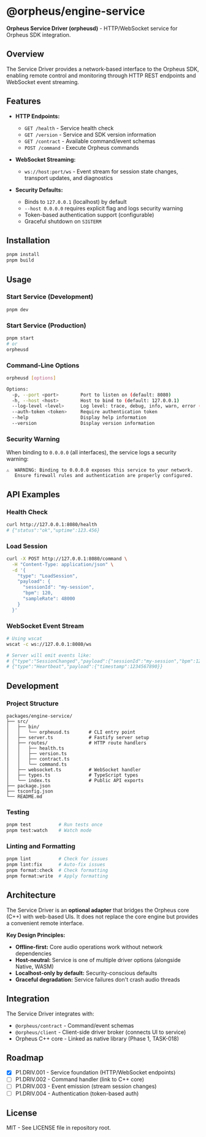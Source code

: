 # @orpheus/engine-service

**Orpheus Service Driver (orpheusd)** - HTTP/WebSocket service for Orpheus SDK integration.

## Overview

The Service Driver provides a network-based interface to the Orpheus SDK, enabling remote control and monitoring through HTTP REST endpoints and WebSocket event streaming.

## Features

- **HTTP Endpoints:**
  - `GET /health` - Service health check
  - `GET /version` - Service and SDK version information
  - `GET /contract` - Available command/event schemas
  - `POST /command` - Execute Orpheus commands

- **WebSocket Streaming:**
  - `ws://host:port/ws` - Event stream for session state changes, transport updates, and diagnostics

- **Security Defaults:**
  - Binds to `127.0.0.1` (localhost) by default
  - `--host 0.0.0.0` requires explicit flag and logs security warning
  - Token-based authentication support (configurable)
  - Graceful shutdown on `SIGTERM`

## Installation

```bash
pnpm install
pnpm build
```

## Usage

### Start Service (Development)

```bash
pnpm dev
```

### Start Service (Production)

```bash
pnpm start
# or
orpheusd
```

### Command-Line Options

```bash
orpheusd [options]

Options:
  -p, --port <port>        Port to listen on (default: 8080)
  -h, --host <host>        Host to bind to (default: 127.0.0.1)
  --log-level <level>      Log level: trace, debug, info, warn, error (default: info)
  --auth-token <token>     Require authentication token
  --help                   Display help information
  --version                Display version information
```

### Security Warning

When binding to `0.0.0.0` (all interfaces), the service logs a security warning:

```
⚠️  WARNING: Binding to 0.0.0.0 exposes this service to your network.
   Ensure firewall rules and authentication are properly configured.
```

## API Examples

### Health Check

```bash
curl http://127.0.0.1:8080/health
# {"status":"ok","uptime":123.456}
```

### Load Session

```bash
curl -X POST http://127.0.0.1:8080/command \
  -H "Content-Type: application/json" \
  -d '{
    "type": "LoadSession",
    "payload": {
      "sessionId": "my-session",
      "bpm": 120,
      "sampleRate": 48000
    }
  }'
```

### WebSocket Event Stream

```bash
# Using wscat
wscat -c ws://127.0.0.1:8080/ws

# Server will emit events like:
# {"type":"SessionChanged","payload":{"sessionId":"my-session","bpm":120}}
# {"type":"Heartbeat","payload":{"timestamp":1234567890}}
```

## Development

### Project Structure

```
packages/engine-service/
├── src/
│   ├── bin/
│   │   └── orpheusd.ts       # CLI entry point
│   ├── server.ts             # Fastify server setup
│   ├── routes/               # HTTP route handlers
│   │   ├── health.ts
│   │   ├── version.ts
│   │   ├── contract.ts
│   │   └── command.ts
│   ├── websocket.ts          # WebSocket handler
│   ├── types.ts              # TypeScript types
│   └── index.ts              # Public API exports
├── package.json
├── tsconfig.json
└── README.md
```

### Testing

```bash
pnpm test          # Run tests once
pnpm test:watch    # Watch mode
```

### Linting and Formatting

```bash
pnpm lint          # Check for issues
pnpm lint:fix      # Auto-fix issues
pnpm format:check  # Check formatting
pnpm format:write  # Apply formatting
```

## Architecture

The Service Driver is an **optional adapter** that bridges the Orpheus core (C++) with web-based UIs. It does not replace the core engine but provides a convenient remote interface.

**Key Design Principles:**
- **Offline-first:** Core audio operations work without network dependencies
- **Host-neutral:** Service is one of multiple driver options (alongside Native, WASM)
- **Localhost-only by default:** Security-conscious defaults
- **Graceful degradation:** Service failures don't crash audio threads

## Integration

The Service Driver integrates with:
- `@orpheus/contract` - Command/event schemas
- `@orpheus/client` - Client-side driver broker (connects UI to service)
- Orpheus C++ core - Linked as native library (Phase 1, TASK-018)

## Roadmap

- [x] P1.DRIV.001 - Service foundation (HTTP/WebSocket endpoints)
- [ ] P1.DRIV.002 - Command handler (link to C++ core)
- [ ] P1.DRIV.003 - Event emission (stream session changes)
- [ ] P1.DRIV.004 - Authentication (token-based auth)

## License

MIT - See LICENSE file in repository root.
